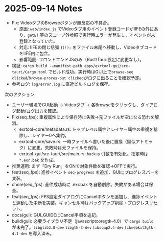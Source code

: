 # 2025-09-14 Notes

- Fix: VideoタブのBrowseボタンが無反応の不具合。
  - 原因: `web/index.js` でVideoタブ用のイベント登録コードがIIFEの外にあり、`getEl` 等のスコープ外参照で実行時エラーが発生し、イベントが未登録となっていた。
  - 対応: IIFEの閉じ括弧 `})();` をファイル末尾へ移動し、VideoタブコードをIIFE内に包含。
  - 影響範囲: フロントエンドJSのみ（Rust/Tauri設定に変更なし）。
- 検証: `cargo build --manifest-path apps/exrtool-gui/src-tauri/Cargo.toml` でビルド成功。実行時はGUI上で`browse-seq clicked`/`browse-prores-out clicked`がログに出ることを確認予定。
- 参考ログ: `log/error.log` に直近ビルドログを保存。

次のアクション:
- ユーザー環境でGUI起動 → Videoタブ → 各Browseをクリックし、ダイアログ起動/ログ出力を確認。
- Fix(seq_fps): 重複属性により保存時に失敗→元ファイルが空になる恐れを解消。
  - exrtool-core/metadata.rs: トップレベル属性とレイヤー属性の重複を排除し、レイヤー0へ集約。
  - exrtool-core/save.rs: 一時ファイルへ書いた後に置換（疑似アトミック）に変更。失敗時は元ファイルを保持。
  - exrtool-gui/src-tauri/src/main.rs: `backup` 引数を有効化。指定時は `*.exr.bak` を作成。
- 推奨運用: まず「Dry Run」をONで対象件数を確認→OFFで実行。
- feat(seq_fps): 進捗イベント `seq-progress` を追加、GUIにプログレスバーを実装。
- chore(seq_fps): 全件成功時に .exr.bak を自動削除。失敗がある場合は保全。
- feat(seq_fps): FPS設定ダイアログにCancelボタンを追加し、進捗イベントと連動した中断を実装。キャンセル時はバックアップ削除・プログレスリセット。
- docs(gui): GUI_GUIDEにCancel手順を追記。
- build(gui): 必要ライブラリ不足（javascriptcoregtk-4.0）で `cargo build` が未完了。`libglib2.0-dev` `libgtk-3-dev` `libsoup2.4-dev` `libwebkit2gtk-4.1-dev` を導入済み。
